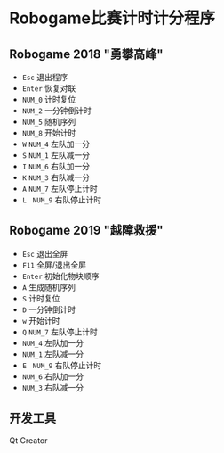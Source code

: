 # Robogame比赛计时计分程序
## Robogame 2018 "勇攀高峰" 
- `Esc` 退出程序
- `Enter` 恢复对联
- `NUM_0` 计时复位
- `NUM_2` 一分钟倒计时
- `NUM_5` 随机序列
- `NUM_8` 开始计时
- `W` `NUM_4` 左队加一分
- `S` `NUM_1` 左队减一分
- `I` `NUM_6` 右队加一分
- `K` `NUM_3` 右队减一分
- `A` `NUM_7` 左队停止计时
- `L ` `NUM_9` 右队停止计时

## Robogame 2019 "越障救援"
- `Esc` 退出全屏
- `F11` 全屏/退出全屏
- `Enter` 初始化物块顺序
- `A` 生成随机序列
- `S` 计时复位
- `D` 一分钟倒计时
- `w` 开始计时
- `Q` `NUM_7` 左队停止计时
- `NUM_4` 左队加一分
- `NUM_1` 左队减一分
- `E ` `NUM_9` 右队停止计时
- `NUM_6` 右队加一分
- `NUM_3` 右队减一分

## 开发工具
Qt Creator


